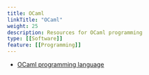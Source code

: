 ```yaml
---
title: OCaml
linkTitle: "OCaml"
weight: 25
description: Resources for OCaml programming
type: [[Software]]
feature: [[Programming]]
---
```


* [OCaml programming language](https://ocaml.org/)

